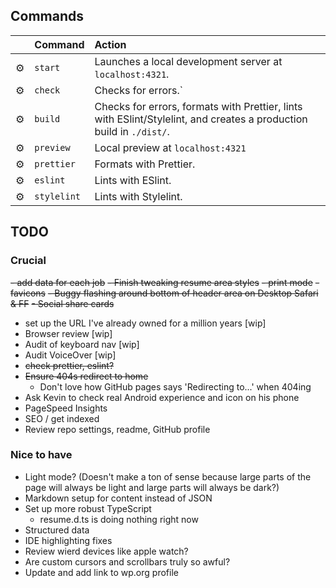 ## Commands

|     | Command     | Action                                                                                                              |
| :-- | :---------- | :------------------------------------------------------------------------------------------------------------------ |
| ⚙️  | `start`     | Launches a local development server at `localhost:4321`.                                                            |
| ⚙️  | `check`     | Checks for errors.`                                                                                                 |
| ⚙️  | `build`     | Checks for errors, formats with Prettier, lints with ESlint/Stylelint, and creates a production build in `./dist/`. |
| ⚙️  | `preview`   | Local preview at `localhost:4321`                                                                                   |
| ⚙️  | `prettier`  | Formats with Prettier.                                                                                              |
| ⚙️  | `eslint`    | Lints with ESlint.                                                                                                  |
| ⚙️  | `stylelint` | Lints with Stylelint.                                                                                               |

## TODO

### Crucial

~~- add data for each job~~
~~- Finish tweaking resume area styles~~
~~- print mode~~
~~- favicons~~
~~- Buggy flashing around bottom of header area on Desktop Safari & FF~~
~~- Social share cards~~

- set up the URL I've already owned for a million years [wip]
- Browser review [wip]
- Audit of keyboard nav [wip]
- Audit VoiceOver [wip]
- ~~check prettier, eslint?~~
- ~~Ensure 404s redirect to home~~
  - Don't love how GitHub pages says 'Redirecting to...' when 404ing
- Ask Kevin to check real Android experience and icon on his phone
- PageSpeed Insights
- SEO / get indexed
- Review repo settings, readme, GitHub profile

### Nice to have

- Light mode? (Doesn't make a ton of sense because large parts of the page will always be light and large parts will always be dark?)
- Markdown setup for content instead of JSON
- Set up more robust TypeScript
  - resume.d.ts is doing nothing right now
- Structured data
- IDE highlighting fixes
- Review wierd devices like apple watch?
- Are custom cursors and scrollbars truly so awful?
- Update and add link to wp.org profile
